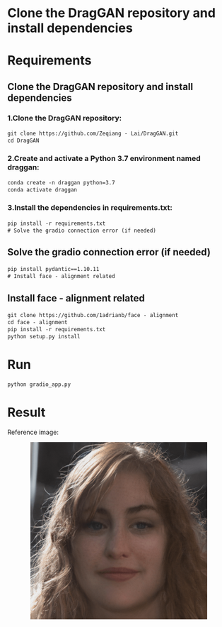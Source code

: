 # Clone the DragGAN repository and install dependencies
# Requirements
## Clone the DragGAN repository and install dependencies
### 1.Clone the DragGAN repository:
```
git clone https://github.com/Zeqiang - Lai/DragGAN.git
cd DragGAN
```
### 2.Create and activate a Python 3.7 environment named draggan:
```
conda create -n draggan python=3.7
conda activate draggan
```
### 3.Install the dependencies in requirements.txt:
```
pip install -r requirements.txt
# Solve the gradio connection error (if needed)
```
## Solve the gradio connection error (if needed)
```
pip install pydantic==1.10.11
# Install face - alignment related
```
## Install face - alignment related
```
git clone https://github.com/1adrianb/face - alignment
cd face - alignment
pip install -r requirements.txt
python setup.py install
```
# Run
```
python gradio_app.py
```
# Result
Reference image:
<style>
    img {
        width: 400px; /* 根据页面宽度和想要占据的比例调整此值 */
        display: block;
        margin: 0 auto; /* 让图片在水平方向居中 */
    }
</style>
<img src="assets/face1.png" alt="Reference image">
